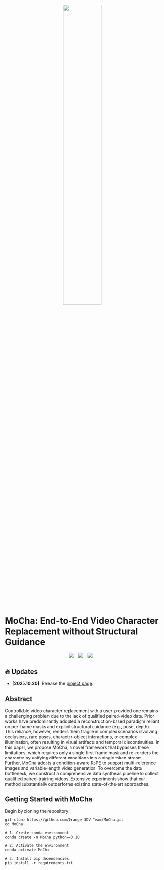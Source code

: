 <div align="center" style="margin-top: 0px; margin-bottom: 0px;">
<img src="https://github.com/user-attachments/assets/a119b789-9e40-48e5-ab86-5a2a0ee8f221" width="50%"/>
</div>

# MoCha: End-to-End Video Character Replacement without Structural Guidance

<div align="center">
  <a href="https://github.com/Orange-3DV-Team/MoCha-Code"><img src="https://img.shields.io/static/v1?label=Code&message=Github&color=blue"></a> &ensp;
  <a href="https://orange-3dv-team.github.io/MoCha"><img src="https://img.shields.io/static/v1?label=Project%20Page&message=Web&color=green"></a> &ensp;
  <a href=""><img src="https://img.shields.io/static/v1?label=MoCha&message=HuggingFace&color=yellow"></a> &ensp;
</div>

## 🔥 Updates
- __[2025.10.20]__: Release the [project page](https://orange-3dv-team.github.io/MoCha).



## Abstract
Controllable video character replacement with a user-provided one remains a challenging problem due to the lack of qualified paired-video data. 
Prior works have predominantly adopted a reconstruction-based paradigm reliant on per-frame masks and explicit structural guidance (e.g., pose, depth). This reliance, however, renders them fragile in complex scenarios involving occlusions, rare poses, character-object interactions, or complex illumination, often resulting in visual artifacts and temporal discontinuities.
In this paper, we propose MoCha, a novel framework that bypasses these limitations, which requires only a single first-frame mask and re-renders the character by unifying different conditions into a single token stream.
Further, MoCha adopts a condition-aware RoPE to support multi-reference images and variable-length video generation.
To overcome the data bottleneck, we construct a comprehensive data synthesis pipeline to collect qualified paired-training videos. Extensive experiments show that our method substantially outperforms existing state-of-the-art approaches.

## Getting Started with MoCha
Begin by cloning the repository:
```shell
git clone https://github.com/Orange-3DV-Team/MoCha.git
cd MoCha
```


```shell
# 1. Create conda environment
conda create -n MoCha python==3.10

# 2. Activate the environment
conda activate MoCha

# 3. Install pip dependencies
pip install -r requirements.txt
```


